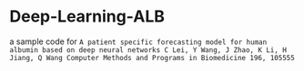 # Deep-Learning-ALB

a sample code for `A patient specific forecasting model for human albumin based on deep neural networks
C Lei, Y Wang, J Zhao, K Li, H Jiang, Q Wang
Computer Methods and Programs in Biomedicine 196, 105555`
